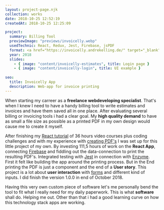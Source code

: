 ```yaml
---
layout: project-page.njk
collection: works
date: 2018-10-25 12:52:19
createdAt: 2018-10-25 12:25:09

project:
  summary: Billing Tool
  previewImage: "previews/invoicelly.webp"
  usedTechnic: React, Redux, Jest, Firebase, jsPDF
  format: <a href="https://invoicelly.andrekelling.de/" target="_blank" title="go to App">Invoicelly App</a>
  year: 2018
  slides:
    - { image: "content/invoicelly-estimates", title: Login page }
    - { image: "content/invoicelly-login", title: UI example }
    
seo:
  title: Invoicelly App
  description: Web-app for invoice printing
---
```

When starting my carreer as a <strong>freelance webdeveloping specialist</strong>. That's when I knew I need to have a handy billing tool to write estimates and invoices and have them saved all in one place. After evaluating several billing or invoicing tools i had a clear goal. My <strong>high quality demand</strong> to have as small a file size as possible as a printed PDF in my own design would cause me to create it myself.</p>

After finishing my <a href="https://www.udemy.com/certificate/UC-P393XW0K/" rel="nofollow noreferrer noopener" target="_blank" title="certificate yeah">React tutorial</a> of 36 hours video courses plus coding challenges and with my experience with <a href="/works/jspdf-template/">creating PDF's</a> I was set up for this little project of my own. By investing 111,5 hours of work on the <strong>React App</strong>, connecting <a href="https://firebase.google.com/" rel="nofollow noreferrer noopener" target="_blank" title="go to Firebase website">Firebase</a> and fiddling out the data-connection to print the resulting PDF's. Integrated testing with <a href="https://jestjs.io/" rel="nofollow noreferrer noopener" target="_blank" title="go to Jest website">Jest</a> in connection with <a href="https://airbnb.io/enzyme/docs/api/" rel="nofollow noreferrer noopener" target="_blank" title="go to Enzyme doc website">Enzyme</a>. First it felt like building the app around the printing process. But in the End printing the PDF is just a component and the end of a <strong>User story</strong>. This project is a lot about <strong>user interaction</strong> with <a href="https://github.com/jaredpalmer/formik" rel="nofollow noreferrer noopener" target="_blank" title="used this for the forms">forms</a> and different kind of inputs. I did finish the version 1.0.0 in end of October 2018.

Having this very own custom piece of software let's me personally bend the tool to fit what I really need for my daily paperwork. This is what <strong>software</strong> shall do. Helping me out. Other than that i had a good learning curve on how this technology stack apps are working.

